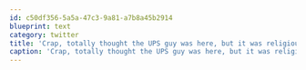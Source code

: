 ```yaml
---
id: c50df356-5a5a-47c3-9a81-a7b8a45b2914
blueprint: text
category: twitter
title: 'Crap, totally thought the UPS guy was here, but it was religious solicitors.'
caption: 'Crap, totally thought the UPS guy was here, but it was religious solicitors.'
---
```

